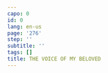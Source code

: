 ```yaml
---
capo: 0
id: 0
lang: en-us
page: '276'
step: ''
subtitle: ''
tags: []
title: THE VOICE OF MY BELOVED
---
```

